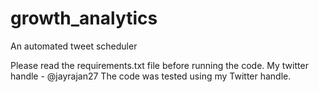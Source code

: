 # growth_analytics
An automated tweet scheduler

Please read the requirements.txt file before running the code.
My twitter handle - @jayrajan27
The code was tested using my Twitter handle.
